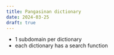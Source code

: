 ```yaml
---
title: Pangasinan dictionary
date: 2024-03-25
draft: true
---
```

- 1 subdomain per dictionary
- each dictionary has a search function